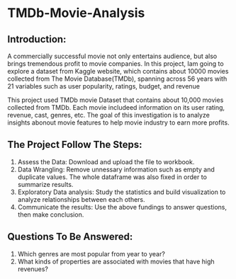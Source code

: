 # TMDb-Movie-Analysis

## Introduction:
A commercially successful movie not only entertains audience, but also brings tremendous profit to movie companies. In this project, Iam going to explore a dataset from Kaggle website, which contains about 10000 movies collected from The Movie Database(TMDb), spanning across 56 years with 21 variables such as user popularity, ratings, budget, and revenue

This project used TMDb movie Dataset that contains about 10,000 movies collected from TMDb. Each movie includeed information on its user rating, revenue, cast, genres, etc. The goal of this investigation is to analyze insights abonout movie features to help movie industry to earn more profits.

## The Project Follow The Steps:

1. Assess the Data: Download and upload the file to workbook.
2. Data Wrangling: Remove unnessary information such as empty and duplicate values. The whole dataframe was also fixed in order to summarize results.
3. Exploratory Data analysis: Study the statistics and build visualization to analyze relationships between each others.
4. Communicate the results: Use the above fundings to answer questions, then make conclusion.

## Questions To Be Answered:

1. Which genres are most popular from year to year?
2. What kinds of properties are associated with movies that have high revenues?
